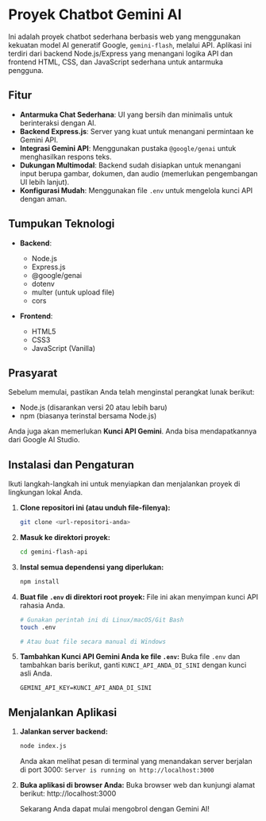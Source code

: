 # Proyek Chatbot Gemini AI

Ini adalah proyek chatbot sederhana berbasis web yang menggunakan kekuatan model AI generatif Google, `gemini-flash`, melalui API. Aplikasi ini terdiri dari backend Node.js/Express yang menangani logika API dan frontend HTML, CSS, dan JavaScript sederhana untuk antarmuka pengguna.

## Fitur

- **Antarmuka Chat Sederhana**: UI yang bersih dan minimalis untuk berinteraksi dengan AI.
- **Backend Express.js**: Server yang kuat untuk menangani permintaan ke Gemini API.
- **Integrasi Gemini API**: Menggunakan pustaka `@google/genai` untuk menghasilkan respons teks.
- **Dukungan Multimodal**: Backend sudah disiapkan untuk menangani input berupa gambar, dokumen, dan audio (memerlukan pengembangan UI lebih lanjut).
- **Konfigurasi Mudah**: Menggunakan file `.env` untuk mengelola kunci API dengan aman.

## Tumpukan Teknologi

*   **Backend**:
    *   Node.js
    *   Express.js
    *   @google/genai
    *   dotenv
    *   multer (untuk upload file)
    *   cors

*   **Frontend**:
    *   HTML5
    *   CSS3
    *   JavaScript (Vanilla)

## Prasyarat

Sebelum memulai, pastikan Anda telah menginstal perangkat lunak berikut:
- Node.js (disarankan versi 20 atau lebih baru)
- npm (biasanya terinstal bersama Node.js)

Anda juga akan memerlukan **Kunci API Gemini**. Anda bisa mendapatkannya dari Google AI Studio.

## Instalasi dan Pengaturan

Ikuti langkah-langkah ini untuk menyiapkan dan menjalankan proyek di lingkungan lokal Anda.

1.  **Clone repositori ini (atau unduh file-filenya):**
    ```bash
    git clone <url-repositori-anda>
    ```

2.  **Masuk ke direktori proyek:**
    ```bash
    cd gemini-flash-api
    ```

3.  **Instal semua dependensi yang diperlukan:**
    ```bash
    npm install
    ```

4.  **Buat file `.env` di direktori root proyek:**
    File ini akan menyimpan kunci API rahasia Anda.
    ```bash
    # Gunakan perintah ini di Linux/macOS/Git Bash
    touch .env

    # Atau buat file secara manual di Windows
    ```

5.  **Tambahkan Kunci API Gemini Anda ke file `.env`:**
    Buka file `.env` dan tambahkan baris berikut, ganti `KUNCI_API_ANDA_DI_SINI` dengan kunci asli Anda.
    ```
    GEMINI_API_KEY=KUNCI_API_ANDA_DI_SINI
    ```

## Menjalankan Aplikasi

1.  **Jalankan server backend:**
    ```bash
    node index.js
    ```
    Anda akan melihat pesan di terminal yang menandakan server berjalan di port 3000:
    `Server is running on http://localhost:3000`

2.  **Buka aplikasi di browser Anda:**
    Buka browser web dan kunjungi alamat berikut:
    http://localhost:3000

    Sekarang Anda dapat mulai mengobrol dengan Gemini AI!